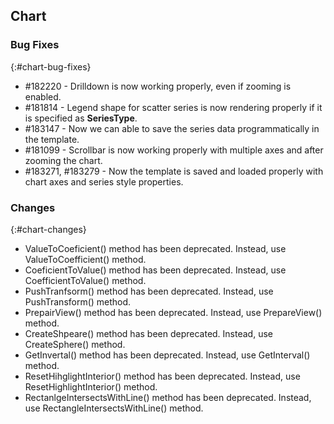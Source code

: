 ## Chart

### Bug Fixes
{:#chart-bug-fixes}

* \#182220 - Drilldown is now working properly, even if zooming is enabled.
* \#181814 - Legend shape for scatter series is now rendering properly if it is specified as **SeriesType**.
* \#183147 - Now we can able to save the series data programmatically in the template.
* \#181099 - Scrollbar is now working properly with multiple axes and after zooming the chart.
* \#183271, \#183279 - Now the template is saved and loaded properly with chart axes and series style properties.

### Changes
{:#chart-changes}

* ValueToCoeficient() method has been deprecated. Instead, use ValueToCoefficient() method.
* CoeficientToValue() method has been deprecated. Instead, use CoefficientToValue() method.
* PushTranfsorm() method has been deprecated. Instead, use PushTransform() method.
* PrepairView() method has been deprecated. Instead, use PrepareView() method.
* CreateShpeare() method has been deprecated. Instead, use CreateSphere() method.
* GetInvertal() method has been deprecated. Instead, use GetInterval() method.
* ResetHihglightInterior() method has been deprecated. Instead, use ResetHighlightInterior() method.
* RectanlgeIntersectsWithLine() method has been deprecated. Instead, use RectangleIntersectsWithLine() method.
